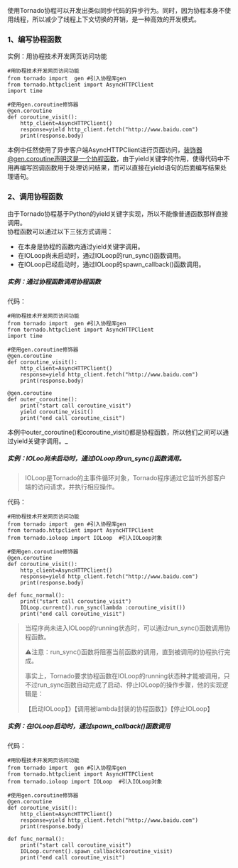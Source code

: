 使用Tornado协程可以开发出类似同步代码的异步行为。同时，因为协程本身不使用线程，所以减少了线程上下文切换的开销，是一种高效的开发模式。

### 1、编写协程函数

实例：用协程技术开发网页访问功能

```
#用协程技术开发网页访问功能
from tornado import  gen #引入协程库gen
from tornado.httpclient import AsyncHTTPClient
import time

#使用gen.coroutine修饰器
@gen.coroutine
def coroutine_visit():
    http_client=AsyncHTTPClient()
    response=yield http_client.fetch("http://www.baidu.com")
    print(response.body)
```

本例中任然使用了异步客户端AsyncHTTPClient进行页面访问，装饰器@gen.coroutine声明这是一个协程函数，由于yield关键字的作用，使得代码中不用再编写回调函数用于处理访问结果，而可以直接在yield语句的后面编写结果处理语句。

### 2、调用协程函数

由于Tornado协程基于Python的yield关键字实现，所以不能像普通函数那样直接调用。  
协程函数可以通过以下三张方式调用：

* 在本身是协程的函数内通过yield关键字调用。
* 在IOLoop尚未启动时，通过IOLoop的run\_sync\(\)函数调用。
* 在IOLoop已经启动时，通过IOLoop的spawn\_callback\(\)函数调用。

##### 实例：通过协程函数调用协程函数

代码：

```
#用协程技术开发网页访问功能
from tornado import  gen #引入协程库gen
from tornado.httpclient import AsyncHTTPClient
import time

#使用gen.coroutine修饰器
@gen.coroutine
def coroutine_visit():
    http_client=AsyncHTTPClient()
    response=yield http_client.fetch("http://www.baidu.com")
    print(response.body)

@gen.coroutine
def outer_coroutine():
    print("start call coroutine_visit")
    yield coroutine_visit()
    print("end call coroutine_cisit")
```

本例中outer_coroutine\(\)和coroutine\_visit\(\)都是协程函数，所以他们之间可以通过yield关键字调用。_

##### 实例：IOLoo尚未启动时，通过IOLoop的run\_sync\(\)函数调用。

> IOLoop是Tornado的主事件循环对象，Tornado程序通过它监听外部客户端的访问请求，并执行相应操作。

代码：

```
#用协程技术开发网页访问功能
from tornado import  gen #引入协程库gen
from tornado.httpclient import AsyncHTTPClient
from tornado.ioloop import IOLoop  #引入IOLoop对象

#使用gen.coroutine修饰器
@gen.coroutine
def coroutine_visit():
    http_client=AsyncHTTPClient()
    response=yield http_client.fetch("http://www.baidu.com")
    print(response.body)

def func_normal():
    print("start call coroutine_visit")
    IOLoop.current().run_sync(lambda :coroutine_visit())
    print("end call coroutine_visit")
```

> 当程序尚未进入IOLoop的running状态时，可以通过run\_sync\(\)函数调用协程函数。
>
> ⚠️注意：run\_sync\(\)函数将阻塞当前函数的调用，直到被调用的协程执行完成。
>
> 事实上，Tornado要求协程函数在IOLoop的running状态种才能被调用，只不过run\_sync函数自动完成了启动、停止IOLoop的操作步骤，他的实现逻辑是：
>
> 【启动IOLoop】》【调用被lambda封装的协程函数】》【停止IOLoop】

##### 实例：在IOLoop启动时，通过spawn\_callback\(\)函数调用

代码：

```
#用协程技术开发网页访问功能
from tornado import  gen #引入协程库gen
from tornado.httpclient import AsyncHTTPClient
from tornado.ioloop import IOLoop  #引入IOLoop对象

#使用gen.coroutine修饰器
@gen.coroutine
def coroutine_visit():
    http_client=AsyncHTTPClient()
    response=yield http_client.fetch("http://www.baidu.com")
    print(response.body)

def func_normal():
    print("start call coroutine_visit")
    IOLoop.current().spawn_callback(coroutine_visit)
    print("end call coroutine_visit")
```



